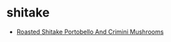 # shitake

 * [Roasted Shitake Portobello And Crimini Mushrooms](index/r/roasted-shitake-portobello-and-crimini-mushrooms-236263.json)
